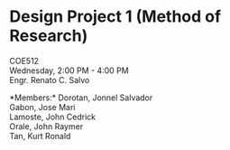# Design Project 1 (Method of Research)
COE512\
Wednesday, 2:00 PM - 4:00 PM\
Engr. Renato C. Salvo

*Members:\*
  Dorotan, Jonnel Salvador\
  Gabon, Jose Mari\
  Lamoste, John Cedrick\
  Orale, John Raymer\
  Tan, Kurt Ronald
